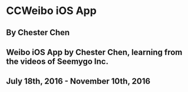 # CCWeibo iOS App
## By Chester Chen
## Weibo iOS App by Chester Chen, learning from the videos of Seemygo Inc.
## July 18th, 2016 - November 10th, 2016
